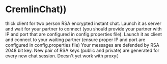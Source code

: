 # CremlinChat))
thick client for two person RSA encrypted instant chat.
Launch it as server and wait for your partner to connect (you should provide your partner with IP and port that are configured in config.properties file).
Launch it as client and connect to your waiting partner (ensure proper IP and port are configured in config.properties file)
Your messages are defended by RSA 2048 bit key. New pair of RSA keys (public and private) are generated for every new chat session.
Doesn't yet work with proxy(
